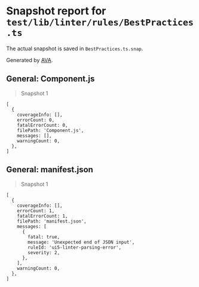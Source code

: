 # Snapshot report for `test/lib/linter/rules/BestPractices.ts`

The actual snapshot is saved in `BestPractices.ts.snap`.

Generated by [AVA](https://avajs.dev).

## General: Component.js

> Snapshot 1

    [
      {
        coverageInfo: [],
        errorCount: 0,
        fatalErrorCount: 0,
        filePath: 'Component.js',
        messages: [],
        warningCount: 0,
      },
    ]

## General: manifest.json

> Snapshot 1

    [
      {
        coverageInfo: [],
        errorCount: 1,
        fatalErrorCount: 1,
        filePath: 'manifest.json',
        messages: [
          {
            fatal: true,
            message: 'Unexpected end of JSON input',
            ruleId: 'ui5-linter-parsing-error',
            severity: 2,
          },
        ],
        warningCount: 0,
      },
    ]
